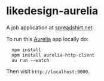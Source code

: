 # likedesign-aurelia
A job application at [spreadshirt.net](https://www.spreadshirt.net/).

To run this [Aurelia](https://aurelia.io/) app locally do:

```
  npm install
  npm install aurelia-http-client
  au run --watch
```

Then visit `http://localhost:9000`.
